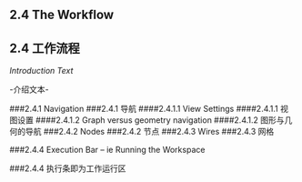 ## 2.4 The Workflow
## 2.4 工作流程



_Introduction Text_

-介绍文本-

###2.4.1	Navigation
###2.4.1 导航
####2.4.1.1	View Settings
####2.4.1.1 视图设置 
####2.4.1.2	Graph versus geometry navigation
####2.4.1.2 图形与几何的导航
###2.4.2	Nodes
###2.4.2  节点
###2.4.3	Wires
###2.4.3  网格


###2.4.4	Execution Bar – ie Running the Workspace

###2.4.4  执行条即为工作运行区
